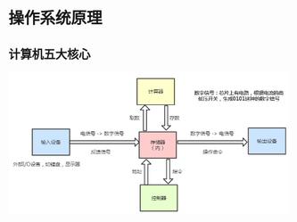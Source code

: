 # 操作系统原理

## 计算机五大核心
![Image of Yaktocat](https://github.com/JudyTan/JudyTan.github.io/blob/master/docs/about/juc/image/%E5%86%AF%E8%AF%BA%E4%BE%9D%E6%9B%BC.png)
